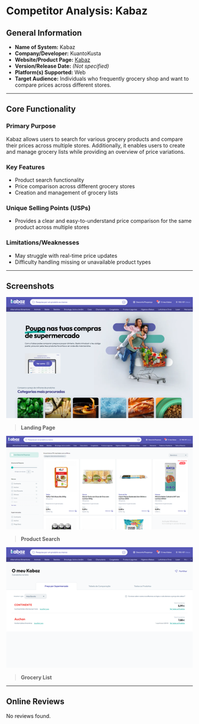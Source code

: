 # **Competitor Analysis: Kabaz**  

## **General Information**  
- **Name of System:** Kabaz  
- **Company/Developer:** KuantoKusta  
- **Website/Product Page:** [Kabaz](https://www.kabaz.pt)  
- **Version/Release Date:** *(Not specified)*  
- **Platform(s) Supported:** Web  
- **Target Audience:** Individuals who frequently grocery shop and want to compare prices across different stores.  

---  

## **Core Functionality**  

### **Primary Purpose**  
Kabaz allows users to search for various grocery products and compare their prices across multiple stores. Additionally, it enables users to create and manage grocery lists while providing an overview of price variations.  

### **Key Features**  
- Product search functionality  
- Price comparison across different grocery stores  
- Creation and management of grocery lists  

### **Unique Selling Points (USPs)**  
- Provides a clear and easy-to-understand price comparison for the same product across multiple stores  

### **Limitations/Weaknesses**  
- May struggle with real-time price updates  
- Difficulty handling missing or unavailable product types  

---  

## **Screenshots**  

![LandingPage](../images/img2.png)  
> **Landing Page**  

![Products](../images/img1.png)  
> **Product Search**  

![List](../images/img3.png)  
> **Grocery List**  

---  

## **Online Reviews**  
No reviews found.  